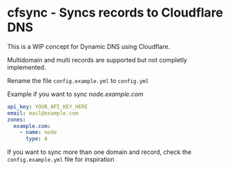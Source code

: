 # cfsync - Syncs records to Cloudflare DNS

This is a WIP concept for Dynamic DNS using Cloudflare.

Multidomain and multi records are supported but not completly implemented.

Rename the file `config.example.yml` to `config.yml`

Example if you want to sync *node.example.com*

```yaml
api_key: YOUR_API_KEY_HERE
email: mail@example.com
zones:
  example.com:
    - name: node
      type: A
```

If you want to sync more than one domain and record, check the `config.example.yml` file for inspiration